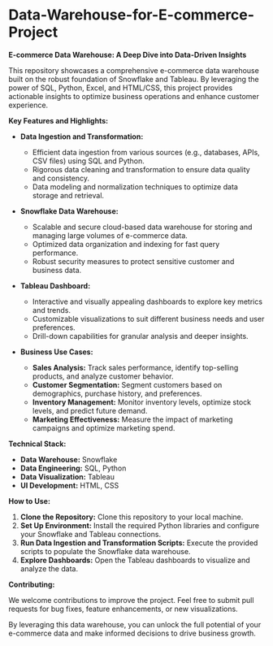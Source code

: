 # Data-Warehouse-for-E-commerce-Project

**E-commerce Data Warehouse: A Deep Dive into Data-Driven Insights**

This repository showcases a comprehensive e-commerce data warehouse built on the robust foundation of Snowflake and Tableau. By leveraging the power of SQL, Python, Excel, and HTML/CSS, this project provides actionable insights to optimize business operations and enhance customer experience.

**Key Features and Highlights:**

* **Data Ingestion and Transformation:**
  - Efficient data ingestion from various sources (e.g., databases, APIs, CSV files) using SQL and Python.
  - Rigorous data cleaning and transformation to ensure data quality and consistency.
  - Data modeling and normalization techniques to optimize data storage and retrieval.

* **Snowflake Data Warehouse:**
  - Scalable and secure cloud-based data warehouse for storing and managing large volumes of e-commerce data.
  - Optimized data organization and indexing for fast query performance.
  - Robust security measures to protect sensitive customer and business data.

* **Tableau Dashboard:**
  - Interactive and visually appealing dashboards to explore key metrics and trends.
  - Customizable visualizations to suit different business needs and user preferences.
  - Drill-down capabilities for granular analysis and deeper insights.

* **Business Use Cases:**
  - **Sales Analysis:** Track sales performance, identify top-selling products, and analyze customer behavior.
  - **Customer Segmentation:** Segment customers based on demographics, purchase history, and preferences.
  - **Inventory Management:** Monitor inventory levels, optimize stock levels, and predict future demand.
  - **Marketing Effectiveness:** Measure the impact of marketing campaigns and optimize marketing spend.

**Technical Stack:**

* **Data Warehouse:** Snowflake
* **Data Engineering:** SQL, Python
* **Data Visualization:** Tableau
* **UI Development:** HTML, CSS

**How to Use:**

1. **Clone the Repository:** Clone this repository to your local machine.
2. **Set Up Environment:** Install the required Python libraries and configure your Snowflake and Tableau connections.
3. **Run Data Ingestion and Transformation Scripts:** Execute the provided scripts to populate the Snowflake data warehouse.
4. **Explore Dashboards:** Open the Tableau dashboards to visualize and analyze the data.

**Contributing:**

We welcome contributions to improve the project. Feel free to submit pull requests for bug fixes, feature enhancements, or new visualizations.

By leveraging this data warehouse, you can unlock the full potential of your e-commerce data and make informed decisions to drive business growth.
